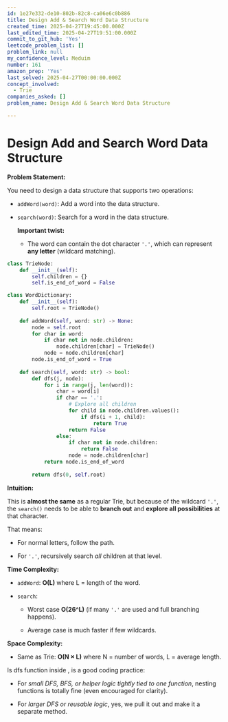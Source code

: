 ```yaml
---
id: 1e27e332-de10-802b-82c8-ca06e6c0b886
title: Design Add & Search Word Data Structure
created_time: 2025-04-27T19:45:00.000Z
last_edited_time: 2025-04-27T19:51:00.000Z
commit_to_git_hub: 'Yes'
leetcode_problem_list: []
problem_link: null
my_confidence_level: Meduim
number: 161
amazon_prep: 'Yes'
last_solved: 2025-04-27T00:00:00.000Z
concept_involved:
  - Trie
companies_asked: []
problem_name: Design Add & Search Word Data Structure

---
```


# Design Add and Search Word Data Structure

**Problem Statement:**

You need to design a data structure that supports two operations:

*   `addWord(word)`: Add a word into the data structure.

*   `search(word)`: Search for a word in the data structure.

    **Important twist:**

    *   The word can contain the dot character `'.'`, which can represent **any letter** (wildcard matching).

```python
class TrieNode:
    def __init__(self):
        self.children = {}
        self.is_end_of_word = False

class WordDictionary:
    def __init__(self):
        self.root = TrieNode()
        
    def addWord(self, word: str) -> None:
        node = self.root
        for char in word:
            if char not in node.children:
                node.children[char] = TrieNode()
            node = node.children[char]
        node.is_end_of_word = True
        
    def search(self, word: str) -> bool:
        def dfs(j, node):
            for i in range(j, len(word)):
                char = word[i]
                if char == '.':
                    # Explore all children
                    for child in node.children.values():
                        if dfs(i + 1, child):
                            return True
                    return False
                else:
                    if char not in node.children:
                        return False
                    node = node.children[char]
            return node.is_end_of_word
        
        return dfs(0, self.root)

```

**Intuition:**

This is **almost the same** as a regular Trie, but because of the wildcard `'.'`, the `search()` needs to be able to **branch out** and **explore all possibilities** at that character.

That means:

*   For normal letters, follow the path.

*   For `'.'`, recursively search *all* children at that level.

**Time Complexity:**

*   `addWord`: **O(L)** where L = length of the word.

*   `search`:

    *   Worst case **O(26^L)** (if many `'.'` are used and full branching happens).

    *   Average case is much faster if few wildcards.

**Space Complexity:**

*   Same as Trie: **O(N × L)** where N = number of words, L = average length.

Is dfs function inside , is a good coding practice:

*   For *small DFS, BFS, or helper logic tightly tied to one function*, nesting functions is totally fine (even encouraged for clarity).

*   For *larger DFS or reusable logic*, yes, we pull it out and make it a separate method.
